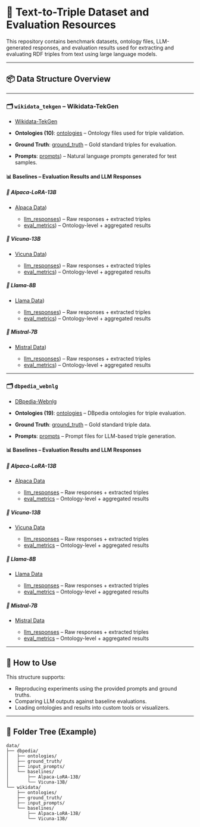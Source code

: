 # 🧠 Text-to-Triple Dataset and Evaluation Resources

This repository contains benchmark datasets, ontology files, LLM-generated responses, and evaluation results used for extracting and evaluating RDF triples from text using large language models.

---

## 📦 Data Structure Overview

---

### 🗂️ `wikidata_tekgen` – Wikidata-TekGen
* [Wikidata-TekGen](https://github.com/Balramt/Text_to_Knowledge_Graph_Generation/tree/main/data/wikidata)

* **Ontologies (10)**: [ontologies](data/wikidata/ontologies) – Ontology files used for triple validation.
* **Ground Truth**: [ground\_truth](https://github.com/Balramt/Text_to_Knowledge_Graph_Generation/tree/main/data/wikidata/ground_truth) – Gold standard triples for evaluation.
* **Prompts**: [prompts](https://github.com/Balramt/Text_to_Knowledge_Graph_Generation/tree/main/data/wikidata/prompts)) – Natural language prompts generated for test samples.

#### 📊 Baselines – Evaluation Results and LLM Responses

##### 🔹 Alpaca-LoRA-13B

* [Alpaca Data](https://github.com/Balramt/Text_to_Knowledge_Graph_Generation/tree/main/data/wikidata/baselines/Alpaca-LoRA-13B))

  * [llm\_responses](https://github.com/Balramt/Text_to_Knowledge_Graph_Generation/tree/main/data/wikidata/baselines/Alpaca-LoRA-13B/llm_response)) – Raw responses + extracted triples
  * [eval\_metrics](https://github.com/Balramt/Text_to_Knowledge_Graph_Generation/tree/main/data/wikidata/baselines/Alpaca-LoRA-13B/evaluation_statistics/baseline_statistics)) – Ontology-level + aggregated results

##### 🔹 Vicuna-13B

* [Vicuna Data](https://github.com/Balramt/Text_to_Knowledge_Graph_Generation/tree/main/data/wikidata/baselines/Vicuna-13B))

  * [llm\_responses](https://github.com/Balramt/Text_to_Knowledge_Graph_Generation/tree/main/data/wikidata/baselines/Vicuna-13B/llm_response)) – Raw responses + extracted triples
  * [eval\_metrics](https://github.com/Balramt/Text_to_Knowledge_Graph_Generation/tree/main/data/wikidata/baselines/Vicuna-13B/evaluation_statistics/baseline_statistics)) – Ontology-level + aggregated results

##### 🔹 Llama-8B

* [Llama Data](https://github.com/Balramt/Text_to_Knowledge_Graph_Generation/tree/main/data/wikidata/baselines/Llama-8B))

  * [llm\_responses](https://github.com/Balramt/Text_to_Knowledge_Graph_Generation/tree/main/data/wikidata/baselines/Llama-8B/llm_response)) – Raw responses + extracted triples
  * [eval\_metrics](https://github.com/Balramt/Text_to_Knowledge_Graph_Generation/tree/main/data/wikidata/baselines/Llama-8B/evaluation_statistics)) – Ontology-level + aggregated results

##### 🔹 Mistral-7B

* [Mistral Data](https://github.com/Balramt/Text_to_Knowledge_Graph_Generation/tree/main/data/wikidata/baselines/Mistral-7B))

  * [llm\_responses](https://github.com/Balramt/Text_to_Knowledge_Graph_Generation/tree/main/data/wikidata/baselines/Mistral-7B/llm_response)) – Raw responses + extracted triples
  * [eval\_metrics](https://github.com/Balramt/Text_to_Knowledge_Graph_Generation/tree/main/data/wikidata/baselines/Mistral-7B/evaluation_statistics)) – Ontology-level + aggregated results

---

### 🗂️ `dbpedia_webnlg`
* [DBpedia-Webnlg](https://github.com/Balramt/Text_to_Knowledge_Graph_Generation/tree/main/data/dbpedia)

* **Ontologies (19)**: [ontologies](data/dbpedia/ontologies) – DBpedia ontologies for triple evaluation.
* **Ground Truth**: [ground\_truth](https://github.com/Balramt/Text_to_Knowledge_Graph_Generation/tree/main/data/dbpedia/ground_truth) – Gold standard triple data.
* **Prompts**: [prompts](https://github.com/Balramt/Text_to_Knowledge_Graph_Generation/tree/main/data/dbpedia/prompts) – Prompt files for LLM-based triple generation.

#### 📊 Baselines – Evaluation Results and LLM Responses

##### 🔹 Alpaca-LoRA-13B

* [Alpaca Data](https://github.com/Balramt/Text_to_Knowledge_Graph_Generation/tree/main/data/dbpedia/baselines/Alpaca-LoRA-13B)

  * [llm\_responses](https://github.com/Balramt/Text_to_Knowledge_Graph_Generation/tree/main/data/dbpedia/baselines/Alpaca-LoRA-13B/llm_response) – Raw responses + extracted triples
  * [eval\_metrics](https://github.com/Balramt/Text_to_Knowledge_Graph_Generation/tree/main/data/dbpedia/baselines/Alpaca-LoRA-13B/evaluation_statistics/baseline_statistics) – Ontology-level + aggregated results

##### 🔹 Vicuna-13B

* [Vicuna Data](https://github.com/Balramt/Text_to_Knowledge_Graph_Generation/tree/main/data/dbpedia/baselines/Vicuna-13B)

  * [llm\_responses](https://github.com/Balramt/Text_to_Knowledge_Graph_Generation/tree/main/data/dbpedia/baselines/Vicuna-13B/llm_response) – Raw responses + extracted triples
  * [eval\_metrics](https://github.com/Balramt/Text_to_Knowledge_Graph_Generation/tree/main/data/dbpedia/baselines/Vicuna-13B/evaluation_statistics/baseline_statistics) – Ontology-level + aggregated results

##### 🔹 Llama-8B

* [Llama Data](https://github.com/Balramt/Text_to_Knowledge_Graph_Generation/tree/main/data/dbpedia/baselines/Llama-8B)

  * [llm\_responses](https://github.com/Balramt/Text_to_Knowledge_Graph_Generation/tree/main/data/dbpedia/baselines/Llama-8B/llm_response) – Raw responses + extracted triples
  * [eval\_metrics](https://github.com/Balramt/Text_to_Knowledge_Graph_Generation/tree/main/data/dbpedia/baselines/Llama-8B/evaluation_statistics) – Ontology-level + aggregated results

##### 🔹 Mistral-7B

* [Mistral Data](https://github.com/Balramt/Text_to_Knowledge_Graph_Generation/tree/main/data/dbpedia/baselines/Mistral-7B)

  * [llm\_responses](https://github.com/Balramt/Text_to_Knowledge_Graph_Generation/tree/main/data/dbpedia/baselines/Mistral-7B/llm_response) – Raw responses + extracted triples
  * [eval\_metrics](https://github.com/Balramt/Text_to_Knowledge_Graph_Generation/tree/main/data/dbpedia/baselines/Mistral-7B/evaluation_statistics) – Ontology-level + aggregated results

---

## 🧪 How to Use

This structure supports:

* Reproducing experiments using the provided prompts and ground truths.
* Comparing LLM outputs against baseline evaluations.
* Loading ontologies and results into custom tools or visualizers.

---

## 📁 Folder Tree (Example)

```
data/
├── dbpedia/
│   ├── ontologies/
│   ├── ground_truth/
│   ├── input_prompts/
│   └── baselines/
│       ├── Alpaca-LoRA-13B/
│       └── Vicuna-13B/
└── wikidata/
    ├── ontologies/
    ├── ground_truth/
    ├── input_prompts/
    └── baselines/
        ├── Alpaca-LoRA-13B/
        └── Vicuna-13B/
```
